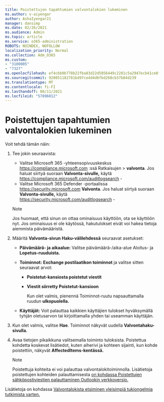 ```yaml
---
title: Poistettujen tapahtumien valvontalokien lukeminen
ms.author: v-aiyengar
author: AshaIyengar21
manager: dansimp
ms.date: 02/26/2021
ms.audience: Admin
ms.topic: article
ms.service: o365-administration
ROBOTS: NOINDEX, NOFOLLOW
localization_priority: Normal
ms.collection: Adm_O365
ms.custom:
- "3100005"
- "7327"
ms.openlocfilehash: ef4cbb0b778b22fba83d22d5056449c2281c5a2947ecb41ce8f808a4d1132426
ms.sourcegitcommit: 920051182781bd97ce4d4d6fbd268cb37b84d239
ms.translationtype: MT
ms.contentlocale: fi-FI
ms.lasthandoff: 08/11/2021
ms.locfileid: "57896012"
---
```

# <a name="read-the-audit-logs-for-deleted-events"></a>Poistettujen tapahtumien valvontalokien lukeminen

Voit tehdä tämän näin:

1. Tee jokin seuraavista:
   - Valitse Microsoft 365 -yhteensopivuuskeskus <https://compliance.microsoft.com> :ssä Ratkaisujen  \> **valvonta**. Jos haluat siirtyä suoraan **Valvonta-sivulle,** käytä <https://compliance.microsoft.com/auditlogsearch> -
   - Valitse Microsoft 365 Defender -portaalissa <https://security.microsoft.com> **Valvonta**. Jos haluat siirtyä suoraan **Valvonta-sivulle,** käytä <https://security.microsoft.com/auditlogsearch> -

    > [!NOTE]
    > Jos huomaat, että sinun on ottaa ominaisuus käyttöön, ota se käyttöön nyt. Jos ominaisuus ei ole käytössä, hakutulokset eivät voi hakea tietoja aiemmista päivämääristä.

2. Määritä **Valvonta-sivun** **Haku-välilehdessä** seuraavat asetukset:
   - **Päivämäärä- ja aikaalue:** Valitse päivämäärä-/aika-alue Aloitus- ja **Lopetus-ruuduista.** 
   - **Toiminnot:** **Exchange postilaatikon toiminnot** ja valitse sitten seuraavat arvot:
     - **Poistetut-kansiosta poistetut viestit**
     - **Viestit siirretty Poistetut-kansioon**

       Kun olet valmis, pienennä Toiminnot-ruutu napsauttamalla ruudun **ulkopuolella.**

   - **Käyttäjät:** Voit palauttaa kaikkien käyttäjien tulokset hyväksymällä tyhjän oletusarvon tai kirjoittamalla yhden tai useamman käyttäjän.

3. Kun olet valmis, valitse **Hae**. Toiminnot näkyvät uudella **Valvontahaku-sivulla.**

4. Avaa tietojen pikaikkuna valitsemalla toiminto tuloksista. Poistettua kohdetta koskevat lisätiedot, kuten aiherivi ja kohteen sijainti, kun kohde poistettiin, näkyvät **AffectedItems-kentässä.**

   > [!NOTE]
   > Poistettuja kohteita ei voi palauttaa valvontalokitoiminnolla. Lisätietoja poistettujen kohteiden palauttamisesta [on kohdassa Poistettujen sähköpostiviestien palauttaminen Outlookin verkkoversio.](https://support.microsoft.com/office/recover-deleted-email-messages-in-outlook-on-the-web-a8ca78ac-4721-4066-95dd-571842e9fb11)

Lisätietoja on kohdassa [Valvontalokista etsiminen yleisimpiä tukiongelmia tutkimista varten.](https://docs.microsoft.com/microsoft-365/compliance/auditing-troubleshooting-scenarios)
